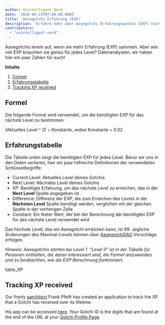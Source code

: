 ```yaml
---
author: Unintelligent Nerd
date: '2020-04-23T07:00:00.000Z'
title: 'Aavegotchi Erfahrung (EXP)'
description: 'Erfahre mehr über Aavegotchi Erfahrungspunkte (EXP) hier!'
contributors:
  - "unintelligent-nerd"
---
```


Aavegotchis leveln auf, wenn sie mehr Erfahrung (EXP) sammeln. Aber wie viel EXP brauchen sie genau für jedes Level? Datenanalysten, wir haben hier ein paar Zahlen für euch!

<div class="contentsBox">

**Inhalte**

<ol>
<li><a href=#formula>Formel</a></li>
<li><a href=#experience-table>Erfahrungstabelle</a></li>
<li><a href=#tracking-xp-received>Tracking XP received</a></li>
</ol>

</div>

## Formel
Die folgende Formel wird verwendet, um die benötigten EXP für das nächste Level zu bestimmen:

(Aktuelles Level ^ 2) ÷ Konstante, wobei Konstante = 0.02

## Erfahrungstabelle

Die Tabelle unten zeigt die benötigten EXP für jedes Level. Bevor wir uns in den Daten verlieren, hier ein paar hilfreiche Definitionen der verwendeten Schlüsselbegriffe:

* Current Level: Aktuelles Level deines Gotchis
* Next Level: Nächstes Level deines Gotchis
* XP: Benötigte Erfahrung, um das nächste Level zu erreichen, das in der **Next Level** Spalte angegeben ist
* Difference: Differenz der EXP, die zum Erreichen des Levels in der **Nächsten Level** Spalte benötigt werden, verglichen mit der gleichen Spalte in der vorherigen Zeile
* Constant: Ein fester Wert, der bei der Berechnung der benötigten EXP für das nächste Level verwendet wird

Das höchste Level, das ein Aavegotchi erreichen kann, ist 99. Jegliche Änderungen des Maximal-Levels können über [AavegotchiDAO](/dao) Vorschläge erfolgen.

*Hinweis: Aavegotchis starten bei Level 1. "Level 0" ist in der Tabelle für Personen enthalten, die daran interessiert sind, die Formel anzuwenden und zu beobachten, wie die EXP-Berechnung funktioniert.*

table_XP

## Tracking XP received

Our frenly [aarchitect](/aarchitect) Frank Pfeift has created an application to track the XP that a Gotchi has received over its lifetime.

His app can be accessed [here](https://aavegotchi-xp-dashboard.vercel.app). Your Gotchi ID is the digits that are found at the end of the URL at your [Gotchi Profile Page](/aavegotchi-profile).